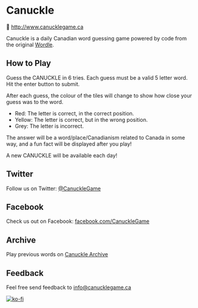 # Canuckle

🔗 http://www.canucklegame.ca

Canuckle is a daily Canadian word guessing game powered by code from the original [Wordle](https://www.powerlanguage.co.uk/wordle/).

## How to Play

Guess the CANUCKLE in 6 tries.
Each guess must be a valid 5 letter word. Hit the enter button to submit.

After each guess, the colour of the tiles will change to show how close your guess was to the word.

- Red: The letter is correct, in the correct position.
- Yellow: The letter is correct, but in the wrong position.
- Grey: The letter is incorrect.

The answer will be a word/place/Canadianism related to Canada in some way, and a fun fact will be displayed after you play!

A new CANUCKLE will be available each day!

## Twitter

Follow us on Twitter: [@CanuckleGame](https://www.twitter.com/CanuckleGame)

## Facebook

Check us out on Facebook: [facebook.com/CanuckleGame](https://www.facebook.com/CanuckleGame)

## Archive

Play previous words on [Canuckle Archive](http://archive.canucklegame.ca)

## Feedback

Feel free send feedback to [info@canucklegame.ca](mailto:info@canucklegame.ca?subject=Feedback)

[![ko-fi](https://ko-fi.com/img/githubbutton_sm.svg)](https://ko-fi.com/V7V4C3425)
